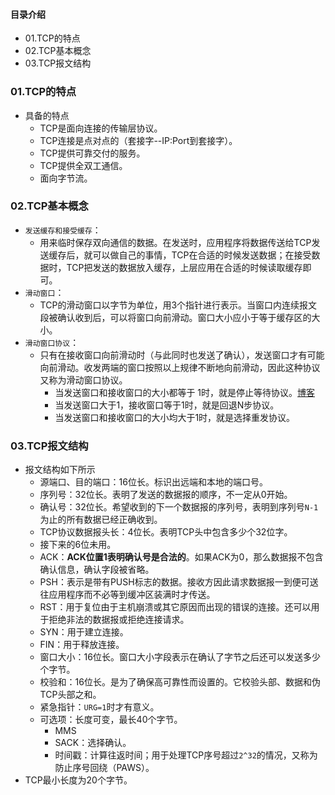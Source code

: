 #### 目录介绍
- 01.TCP的特点
- 02.TCP基本概念
- 03.TCP报文结构




### 01.TCP的特点
- 具备的特点
    - TCP是面向连接的传输层协议。
    - TCP连接是点对点的（套接字--IP:Port到套接字）。
    - TCP提供可靠交付的服务。
    - TCP提供全双工通信。
    - 面向字节流。



### 02.TCP基本概念
- `发送缓存和接受缓存`：
    - 用来临时保存双向通信的数据。在发送时，应用程序将数据传送给TCP发送缓存后，就可以做自己的事情，TCP在合适的时候发送数据；在接受数据时，TCP把发送的数据放入缓存，上层应用在合适的时候读取缓存即可。
- `滑动窗口`：
    - TCP的滑动窗口以字节为单位，用3个指针进行表示。当窗口内连续报文段被确认收到后，可以将窗口向前滑动。窗口大小应小于等于缓存区的大小。
- `滑动窗口协议`：
    - 只有在接收窗口向前滑动时（与此同时也发送了确认），发送窗口才有可能向前滑动。收发两端的窗口按照以上规律不断地向前滑动，因此这种协议又称为滑动窗口协议。
        - 当发送窗口和接收窗口的大小都等于 1时，就是停止等待协议。[博客](https://github.com/yangchong211/YCBlogs)
        - 当发送窗口大于1，接收窗口等于1时，就是回退N步协议。
        - 当发送窗口和接收窗口的大小均大于1时，就是选择重发协议。



### 03.TCP报文结构
- 报文结构如下所示
    - 源端口、目的端口：16位长。标识出远端和本地的端口号。
    - 序列号：32位长。表明了发送的数据报的顺序，不一定从0开始。
    - 确认号：32位长。希望收到的下一个数据报的序列号，表明到序列号`N-1`为止的所有数据已经正确收到。
    - TCP协议数据报头长：4位长。表明TCP头中包含多少个32位字。
    - 接下来的6位未用。
    - ACK：**ACK位置1表明确认号是合法的**。如果ACK为0，那么数据报不包含确认信息，确认字段被省略。
    - PSH：表示是带有PUSH标志的数据。接收方因此请求数据报一到便可送往应用程序而不必等到缓冲区装满时才传送。
    - RST：用于复位由于主机崩溃或其它原因而出现的错误的连接。还可以用于拒绝非法的数据报或拒绝连接请求。
    - SYN：用于建立连接。
    - FIN：用于释放连接。
    - 窗口大小：16位长。窗口大小字段表示在确认了字节之后还可以发送多少个字节。
    - 校验和：16位长。是为了确保高可靠性而设置的。它校验头部、数据和伪TCP头部之和。
    - 紧急指针：`URG=1`时才有意义。
    - 可选项：长度可变，最长40个字节。
        - MMS
        - SACK：选择确认。
        - 时间戳：计算往返时间；用于处理TCP序号超过`2^32`的情况，又称为防止序号回绕（PAWS）。
- TCP最小长度为20个字节。















